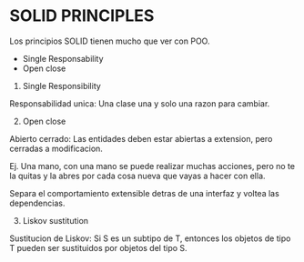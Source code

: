 # SOLID PRINCIPLES

Los principios SOLID tienen mucho que ver con POO.

- Single Responsability
- Open close

1. Single Responsibility

Responsabilidad unica: Una clase una y solo una razon para cambiar.

2. Open close

Abierto cerrado: Las entidades deben estar abiertas a extension, pero cerradas a modificacion.

Ej. Una mano, con una mano se puede realizar muchas acciones, pero no te la quitas y la abres por cada cosa nueva que vayas a hacer con ella.

Separa el comportamiento extensible detras de una interfaz y voltea las dependencias.

3. Liskov sustitution

Sustitucion de Liskov: Si S es un subtipo de T, entonces los objetos de tipo T pueden ser sustituidos por objetos del tipo S.
